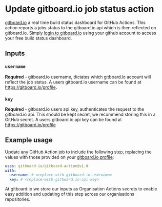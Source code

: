 # Update gitboard.io job status action

[gitboard.io](https://gitboard.io/) a real time build status dashboard for GitHub Actions.
This action reports a jobs status to the gitboard.io api which is then reflected on gitboard.io.
Simply [login to gitboard.io](https://gitboard.io/login) using your github account to access your free build status dashboard. 

## Inputs

### `username`

**Required** -  gitboard.io username, dictates which gitboard.io account will reflect the job status. A users gitboard.io username can be found at https://gitboard.io/profile.

### `key`

**Required** -  gitboard.io users api key, authenticates the request to the gitboard.io api. This should be kept secret, we recommend storing this in a GitHub secret. A users gitboard.io api key can be found at https://gitboard.io/profile

## Example usage

Update any GitHub Action job to include the following step, replacing the values with those provided on your [gitboard.io profile](https://gitboard.io/profile):

```yaml
uses: gitboard-io/gitboard-action@v1.0
with:
  username: # <replace-with-gitboard.io-username>
  key: # <replace-with-gitboard.io-api-key>
```

At gitboard.io we store our inputs as Organisation Actions secrets to enable easy addition and updating of this step across our organisations repositories. 